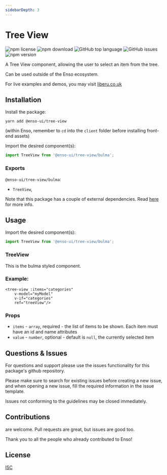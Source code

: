 ```yaml
---
sidebarDepth: 3
---
```


# Tree View

![npm license](https://img.shields.io/npm/l/@enso-ui/tree-view.svg) 
![npm download](https://img.shields.io/npm/dm/@enso-ui/tree-view.svg) 
![GitHub top language](https://img.shields.io/github/languages/top/enso-ui/tree-view.svg) 
![GitHub issues](https://img.shields.io/github/issues/enso-ui/tree-view.svg) 
![npm version](https://img.shields.io/npm/v/@enso-ui/tree-view.svg) 

A Tree View component, allowing the user to select an item from the tree.

Can be used outside of the Enso ecosystem.

For live examples and demos, you may visit [liberu.co.uk](https://www.liberu.co.uk)

## Installation

Install the package:
```
yarn add @enso-ui/tree-view
```

(within Enso, remember to `cd` into the `client` folder before installing front-end assets)

Import the desired component(s):
```js
import TreeView from '@enso-ui/tree-view/bulma';
```

### Exports

`@enso-ui/tree-view/bulma`:
- `TreeView`,

Note that this package has a couple of external dependencies. 
Read [here](https://docs.liberu.co.uk/frontend/#other-dependencies) for more info.

## Usage
Import the desired component(s):
```js
import TreeView from '@enso-ui/tree-view/bulma';
```

### TreeView
This is the bulma styled component.

### Example:
```vue
<tree-view :items="categories"
    v-model="myModel"
    v-if="categories"
    ref="treeView"/>
```

### Props
- `items` - `array`, required - the list of items to be shown. Each item must have an id and name attributes
- `value` - `number`, optional - default is `null`, the currently selected item 

## Questions & Issues

For questions and support please use the issues functionality
for this package's github repository.

Please make sure to search for existing issues before creating a new issue,
and when opening a new issue, fill the required information in the issue template.

Issues not conforming to the guidelines may be closed immediately.

## Contributions

are welcome. Pull requests are great, but issues are good too.

Thank you to all the people who already contributed to Enso!

## License

[ISC](https://opensource.org/licenses/ISC)
